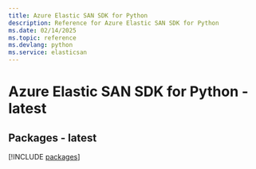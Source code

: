 ```yaml
---
title: Azure Elastic SAN SDK for Python
description: Reference for Azure Elastic SAN SDK for Python
ms.date: 02/14/2025
ms.topic: reference
ms.devlang: python
ms.service: elasticsan
---
```

# Azure Elastic SAN SDK for Python - latest
## Packages - latest
[!INCLUDE [packages](elastic-san-index.md)]